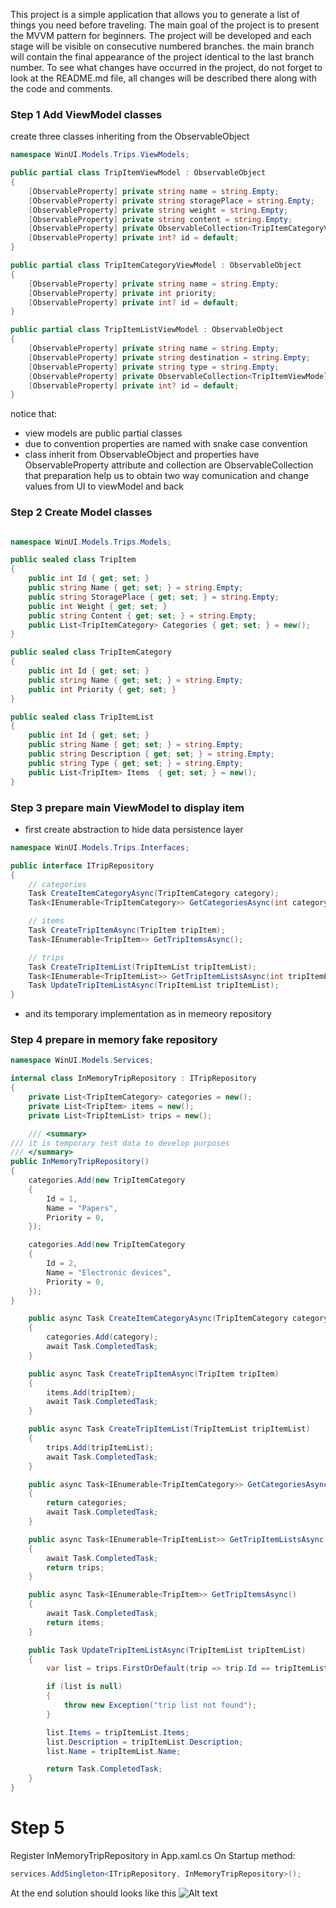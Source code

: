 This project is a simple application that allows you to generate a list of things you need before traveling.
The main goal of the project is to present the MVVM pattern for beginners. The project will be developed and each stage will be visible on consecutive numbered branches.
the main branch will contain the final appearance of the project identical to the last branch number.
To see what changes have occurred in the project, do not forget to look at the README.md file, all changes will be described there along with the code and comments.

### Step 1 Add ViewModel classes

create three classes inheriting from the ObservableObject 

```csharp
namespace WinUI.Models.Trips.ViewModels;

public partial class TripItemViewModel : ObservableObject
{
    [ObservableProperty] private string name = string.Empty;
    [ObservableProperty] private string storagePlace = string.Empty;
    [ObservableProperty] private string weight = string.Empty;
    [ObservableProperty] private string content = string.Empty;
    [ObservableProperty] private ObservableCollection<TripItemCategoryViewModel> categories = new();
    [ObservableProperty] private int? id = default;
}

public partial class TripItemCategoryViewModel : ObservableObject
{
    [ObservableProperty] private string name = string.Empty;
    [ObservableProperty] private int priority;
    [ObservableProperty] private int? id = default;
}

public partial class TripItemListViewModel : ObservableObject
{
    [ObservableProperty] private string name = string.Empty;
    [ObservableProperty] private string destination = string.Empty;
    [ObservableProperty] private string type = string.Empty;
    [ObservableProperty] private ObservableCollection<TripItemViewModel> items = new();
    [ObservableProperty] private int? id = default;
}
```
notice that:
- view models are public partial classes
- due to convention properties are named with snake case convention
- class inherit from ObservableObject and properties have ObservableProperty attribute and collection are ObservableCollection
that preparation help us to obtain two way comunication and change values from UI to viewModel and back

### Step 2 Create Model classes

```csharp

namespace WinUI.Models.Trips.Models;

public sealed class TripItem
{
    public int Id { get; set; }
    public string Name { get; set; } = string.Empty;
    public string StoragePlace { get; set; } = string.Empty;
    public int Weight { get; set; }
    public string Content { get; set; } = string.Empty;
    public List<TripItemCategory> Categories { get; set; } = new();
}

public sealed class TripItemCategory
{
    public int Id { get; set; }
    public string Name { get; set; } = string.Empty;
    public int Priority { get; set; }
}

public sealed class TripItemList
{
    public int Id { get; set; }
    public string Name { get; set; } = string.Empty;
    public string Description { get; set; } = string.Empty;
    public string Type { get; set; } = string.Empty;
    public List<TripItem> Items  { get; set; } = new();
}
```

### Step 3 prepare main ViewModel to display item

- first create abstraction to hide data persistence layer

```csharp
namespace WinUI.Models.Trips.Interfaces;

public interface ITripRepository
{
    // categories
    Task CreateItemCategoryAsync(TripItemCategory category);
    Task<IEnumerable<TripItemCategory>> GetCategoriesAsync(int categoryId);

    // items
    Task CreateTripItemAsync(TripItem tripItem);
    Task<IEnumerable<TripItem>> GetTripItemsAsync();

    // trips
    Task CreateTripItemList(TripItemList tripItemList);
    Task<IEnumerable<TripItemList>> GetTripItemListsAsync(int tripItemListId);
    Task UpdateTripItemListAsync(TripItemList tripItemList);
}
```

- and its temporary implementation as in memeory repository

### Step 4 prepare in memory fake repository

```csharp
namespace WinUI.Models.Services;

internal class InMemoryTripRepository : ITripRepository
{
    private List<TripItemCategory> categories = new();
    private List<TripItem> items = new();
    private List<TripItemList> trips = new();

    /// <summary>
/// it is temporary test data to develop purposes
/// </summary>
public InMemoryTripRepository()
{
    categories.Add(new TripItemCategory
    {
        Id = 1,
        Name = "Papers",
        Priority = 0,
    });

    categories.Add(new TripItemCategory
    {
        Id = 2,
        Name = "Electronic devices",
        Priority = 0,
    });
}

    public async Task CreateItemCategoryAsync(TripItemCategory category)
    {
        categories.Add(category);
        await Task.CompletedTask;
    }

    public async Task CreateTripItemAsync(TripItem tripItem)
    {
        items.Add(tripItem);
        await Task.CompletedTask;
    }

    public async Task CreateTripItemList(TripItemList tripItemList)
    {
        trips.Add(tripItemList);
        await Task.CompletedTask;
    }

    public async Task<IEnumerable<TripItemCategory>> GetCategoriesAsync(int categoryId)
    {
        return categories;
        await Task.CompletedTask;
    }

    public async Task<IEnumerable<TripItemList>> GetTripItemListsAsync(int tripItemListId)
    {
        await Task.CompletedTask;
        return trips;
    }

    public async Task<IEnumerable<TripItem>> GetTripItemsAsync()
    {
        await Task.CompletedTask;
        return items;
    }

    public Task UpdateTripItemListAsync(TripItemList tripItemList)
    {
        var list = trips.FirstOrDefault(trip => trip.Id == tripItemList.Id);

        if (list is null)
        {
            throw new Exception("trip list not found");
        }

        list.Items = tripItemList.Items;
        list.Description = tripItemList.Description;
        list.Name = tripItemList.Name;

        return Task.CompletedTask;
    }
}
```

# Step 5
Register InMemoryTripRepository in App.xaml.cs On Startup method:

```csharp
services.AddSingleton<ITripRepository, InMemoryTripRepository>();
```

At the end solution should looks like this
![Alt text](assets/sln.png)
